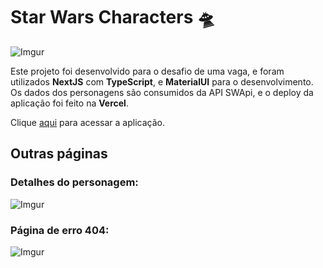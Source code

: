 # Star Wars Characters 🛸

![Imgur](https://i.imgur.com/jKbJnq9.png)



Este projeto foi desenvolvido para o desafio de uma vaga, e foram utilizados **NextJS** com **TypeScript**, e **MaterialUI** para o desenvolvimento. Os dados dos personagens são consumidos da API SWApi, e o deploy da aplicação foi feito na **Vercel**.

Clique [aqui](https://frontend-test-gold.vercel.app/) para acessar a aplicação.



## Outras páginas

### Detalhes do personagem:

![Imgur](https://i.imgur.com/qx3cJDC.png)



### Página de erro 404:

![Imgur](https://i.imgur.com/bmCCcYN.png)